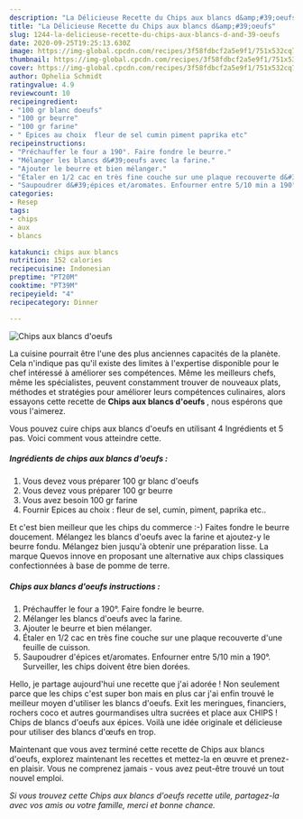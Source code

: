 ```yaml
---
description: "La Délicieuse Recette du Chips aux blancs d&amp;#39;oeufs"
title: "La Délicieuse Recette du Chips aux blancs d&amp;#39;oeufs"
slug: 1244-la-delicieuse-recette-du-chips-aux-blancs-d-and-39-oeufs
date: 2020-09-25T19:25:13.630Z
image: https://img-global.cpcdn.com/recipes/3f58fdbcf2a5e9f1/751x532cq70/chips-aux-blancs-doeufs-photo-principale-de-la-recette.jpg
thumbnail: https://img-global.cpcdn.com/recipes/3f58fdbcf2a5e9f1/751x532cq70/chips-aux-blancs-doeufs-photo-principale-de-la-recette.jpg
cover: https://img-global.cpcdn.com/recipes/3f58fdbcf2a5e9f1/751x532cq70/chips-aux-blancs-doeufs-photo-principale-de-la-recette.jpg
author: Ophelia Schmidt
ratingvalue: 4.9
reviewcount: 10
recipeingredient:
- "100 gr blanc doeufs"
- "100 gr beurre"
- "100 gr farine"
- " Epices au choix  fleur de sel cumin piment paprika etc"
recipeinstructions:
- "Préchauffer le four a 190°. Faire fondre le beurre."
- "Mélanger les blancs d&#39;oeufs avec la farine."
- "Ajouter le beurre et bien mélanger."
- "Étaler en 1/2 cac en très fine couche sur une plaque recouverte d&#39;une feuille de cuisson."
- "Saupoudrer d&#39;épices et/aromates. Enfourner entre 5/10 min a 190°. Surveiller, les chips doivent être bien dorées."
categories:
- Resep
tags:
- chips
- aux
- blancs

katakunci: chips aux blancs 
nutrition: 152 calories
recipecuisine: Indonesian
preptime: "PT20M"
cooktime: "PT39M"
recipeyield: "4"
recipecategory: Dinner

---
```



![Chips aux blancs d&#39;oeufs](https://img-global.cpcdn.com/recipes/3f58fdbcf2a5e9f1/751x532cq70/chips-aux-blancs-doeufs-photo-principale-de-la-recette.jpg)

La cuisine pourrait être l'une des plus anciennes capacités de la planète. Cela n'indique pas qu'il existe des limites à l'expertise disponible pour le chef intéressé à améliorer ses compétences. Même les meilleurs chefs, même les spécialistes, peuvent constamment trouver de nouveaux plats, méthodes et stratégies pour améliorer leurs compétences culinaires, alors essayons cette recette de <strong> Chips aux blancs d&#39;oeufs </strong>, nous espérons que vous l'aimerez.

<!--inarticleads1-->

Vous pouvez cuire chips aux blancs d&#39;oeufs en utilisant 4 Ingrédients et 5 pas. Voici comment vous atteindre cette.

##### Ingrédients de chips aux blancs d&#39;oeufs :

1. Vous devez vous préparer 100 gr blanc d&#39;oeufs
1. Vous devez vous préparer 100 gr beurre
1. Vous avez besoin 100 gr farine
1. Fournir  Epices au choix : fleur de sel, cumin, piment, paprika etc..


Et c&#39;est bien meilleur que les chips du commerce :-) Faites fondre le beurre doucement. Mélangez les blancs d&#39;oeufs avec la farine et ajoutez-y le beurre fondu. Mélangez bien jusqu&#39;à obtenir une préparation lisse. La marque Quevos innove en proposant une alternative aux chips classiques confectionnées à base de pomme de terre. 

<!--inarticleads2-->

##### Chips aux blancs d&#39;oeufs instructions :

1. Préchauffer le four a 190°. Faire fondre le beurre.
1. Mélanger les blancs d&#39;oeufs avec la farine.
1. Ajouter le beurre et bien mélanger.
1. Étaler en 1/2 cac en très fine couche sur une plaque recouverte d&#39;une feuille de cuisson.
1. Saupoudrer d&#39;épices et/aromates. Enfourner entre 5/10 min a 190°. Surveiller, les chips doivent être bien dorées.


Hello, je partage aujourd&#39;hui une recette que j&#39;ai adorée ! Non seulement parce que les chips c&#39;est super bon mais en plus car j&#39;ai enfin trouvé le meilleur moyen d&#39;utiliser les blancs d&#39;oeufs. Exit les meringues, financiers, rochers coco et autres gourmandises ultra sucrées et place aux CHIPS ! Chips de blancs d&#39;oeufs aux épices. Voilà une idée originale et délicieuse pour utiliser des blancs d&#39;œufs en trop. 

<!--inarticleads1-->

<p>
Maintenant que vous avez terminé cette recette de Chips aux blancs d&#39;oeufs, explorez maintenant les recettes et mettez-la en œuvre et prenez-en plaisir. Vous ne comprenez jamais - vous avez peut-être trouvé un tout nouvel emploi.
</p>

<p>
<i>Si vous trouvez cette Chips aux blancs d&#39;oeufs recette utile, partagez-la avec vos amis ou votre famille, merci et bonne chance.</i>
</p>

